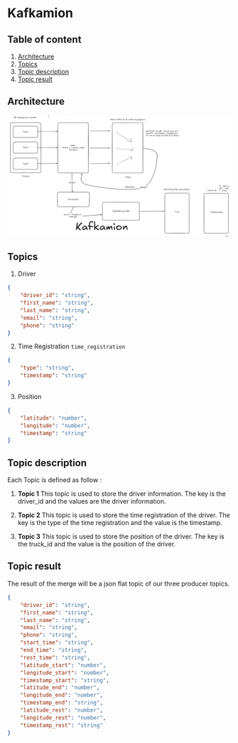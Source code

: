 # Kafkamion

## Table of content

1. [Architecture](#architecture)
2. [Topics](#topics)
3. [Topic description](#topic-description)
4. [Topic result](#topic-result)

## Architecture

![System Architecture](image.png)

## Topics

1. Driver

```json
{
    "driver_id": "string",
    "first_name": "string",
    "last_name": "string",
    "email": "string",
    "phone": "string"
}
```

2. Time Registration `time_registration`

```json
{
    "type": "string",
    "timestamp": "string"
}
```

3. Position

```json
{
    "latitude": "number",
    "longitude": "number",
    "timestamp": "string"
}
```

## Topic description

Each Topic is defined as follow :

1. **Topic 1**
This topic is used to store the driver information. The key is the driver_id and the values are the driver information.

2. **Topic 2**
This topic is used to store the time registration of the driver. The key is the type of the time registration and the value is the timestamp.

3. **Topic 3**
This topic is used to store the position of the driver. The key is the truck_id and the value is the position of the driver.

## Topic result
The result of the merge will be a json flat topic of our three producer topics.

```json
{
    "driver_id": "string",
    "first_name": "string",
    "last_name": "string",
    "email": "string",
    "phone": "string",
    "start_time": "string",
    "end_time": "string",
    "rest_time": "string",
    "latitude_start": "number",
    "longitude_start": "number",
    "timestamp_start": "string",
    "latitude_end": "number",
    "longitude_end": "number",
    "timestamp_end": "string",
    "latitude_rest": "number",
    "longitude_rest": "number",
    "timestamp_rest": "string"
}
```